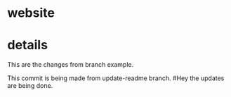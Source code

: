 # website
# details
This are the changes from branch example.


This commit is being made from update-readme branch.
#Hey the updates are being done.

